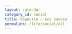 ```yaml
---
layout: calendar
category_id: social
title: Общество — все записи
permalink: /life/social/all
---
```


